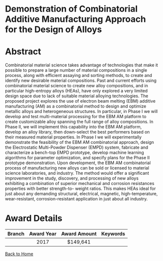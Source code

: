 
Demonstration of Combinatorial Additive Manufacturing Approach for the Design of Alloys
=======================================================================================

# Abstract


Combinatorial material science takes advantage of technologies that make it possible to prepare a large number of material compositions in a single process, along with efficient assaying and sorting methods, to create and identify new desirable material compositions. Past and current efforts using combinatorial material science to create new alloy compositions, and in particular high-entropy alloys (HEAs), have only explored a very limited design space due to lack of suitable material alloying technologies. The proposed project explores the use of electron beam melting (EBM) additive manufacturing (AM) as a combinatorial method to design and optimize metallic alloys and heterogeneous structures. In particular, in Phase I we will develop and test multi-material processing for the EBM AM platform to create customizable alloy spanning the full range of alloy compositions.  In Phase II, we will implement this capability into the EBM AM platform, develop an alloy library, then down-select the best performers based on their measured material properties. In Phase I we will experimentally demonstrate the feasibility of the EBM AM combinatorial approach, design the Electrostatic Multi-Powder Dispenser (EMPD) system, fabricate and characterize a bench-top EMPD prototype, develop machine learning algorithms for parameter optimization, and specify plans for the Phase II prototype demonstration. Upon development, the EBM AM combinatorial process of manufacturing new alloys can be sold or licensed to material science laboratories, and industry. The method would offer a significant improvement in the study, discovery, and processing of new alloys exhibiting a combination of superior mechanical and corrosion resistances properties with better strength-to- weight ratios. This makes HEAs ideal for just about any demanding structural, electrical, magnetic, high-temperature, wear-resistant, corrosion-resistant application in just about all industry.  

# Award Details

|Branch|Award Year|Award Amount|Keywords|
| :---: | :---: | :---: | :---: |
||2017|$149,641||
  
  


[Back to Home](https://github.com/chrischow/dod_sbir_awards#720)